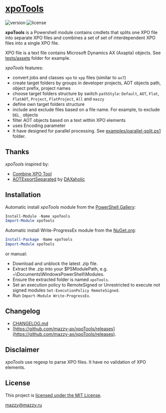 # [xpoTools](https://github.com/mazzy-ax/xpoTools)

![version](https://img.shields.io/badge/version-1.0.0-green.svg) ![license](https://img.shields.io/badge/license-MIT-blue.svg)

**xpoTools** is a Powershell module contains cmdlets that splits one XPO file into separate XPO files and combines a set of set of interdependent XPO files into a single XPO file.

XPO file is a text file contains Microsoft Dynamics AX (Axapta) objects. See [tests/assets](tests/assets) folder for example.

*xpoTools* features:

* convert jobs and classes `xpo` to `xpp` files (similar to `ax7`)
* create target folders by groups in developer projects, AOT objects path, object prefix, project names
* choose target folders structure by switch `pathStyle`: `Default`, `AOT`, `Flat`, `FlatAOT`, `Project`, `FlatProject`, `All` and `mazzy`
* define own target folders structure
* include and exclude files based on a file name. For example, to exclude `DEL_` objects
* filter AOT objects based on a text within XPO elements
* uses Encoding parameter
* It have designed for parallel processing. See [examples/parallel-split.ps1](examples/parallel-split.ps1) folder.

## Thanks

*xpoTools* inspired by:

* [Combine XPO Tool](https://msdn.microsoft.com/ru-ru/library/jj225589.aspx)
* [AOTExportSeparated](https://github.com/DAXaholic/AOTExportSeparated) by [DAXaholic](https://github.com/DAXaholic)

## Installation

Automatic install *xpoTools* module from the [PowerShell Gallery](https://www.powershellgallery.com/packages/xpoTools):

```powershell
Install-Module -Name xpoTools
Import-Module xpoTools
```

Automatic install Write-ProgressEx module from the [NuGet.org](https://www.nuget.org/packages/xpoTools):

```powershell
Install-Package -Name xpoTools
Import-Module xpoTools
```

or manual:

* Download and unblock the latest .zip file.
* Extract the .zip into your $PSModulePath, e.g. ~\Documents\WindowsPowerShell\Modules.
* Ensure the extracted folder is named `xpoTools`.
* Set an execution policy to RemoteSigned or Unrestricted to execute not signed modules `Set-ExecutionPolicy RemoteSigned`.
* Run `Import-Module Write-ProgressEx`.

## Changelog

* [CHANGELOG.md](CHANGELOG.md)
* [https://github.com/mazzy-ax/xpoTools/releases](https://github.com/mazzy-ax/xpoTools/releases).

## Disclaimer

*xpoTools* use regexp to parse XPO files. It have no validation of XPO elements.

## License

This project is [licensed under the MIT License](LICENSE).

mazzy@mazzy.ru